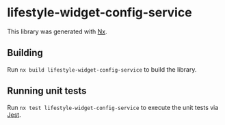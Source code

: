 # lifestyle-widget-config-service

This library was generated with [Nx](https://nx.dev).

## Building

Run `nx build lifestyle-widget-config-service` to build the library.

## Running unit tests

Run `nx test lifestyle-widget-config-service` to execute the unit tests via [Jest](https://jestjs.io).
